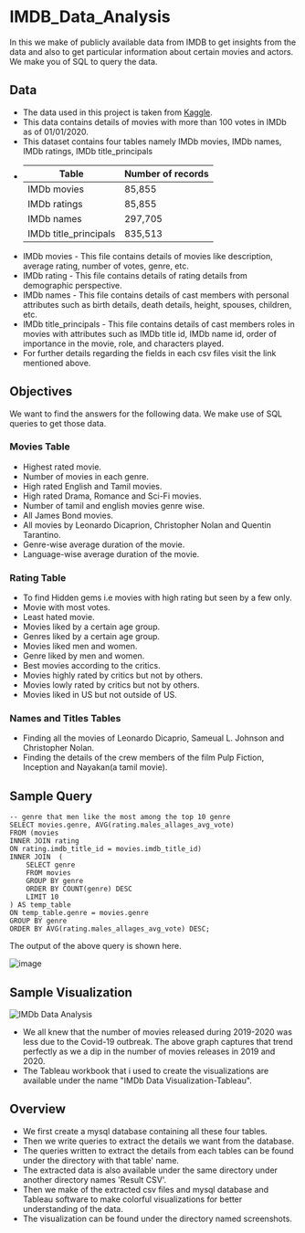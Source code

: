 # IMDB_Data_Analysis
In this we make of publicly available data from IMDB to get insights from the data and also to get particular information about certain movies and actors. We make you of SQL to query the data.

## Data
* The data used in this project is taken from [Kaggle](https://www.kaggle.com/stefanoleone992/imdb-extensive-dataset).
* This data contains details of movies with more than 100 votes in IMDb as of 01/01/2020.
* This dataset contains four tables namely IMDb movies, IMDb names, IMDb ratings, IMDb title_principals
* | Table               | Number of records |
  |------               | ------            | 
  |IMDb movies          | 85,855            |
  |IMDb ratings         | 85,855            |
  |IMDb names           | 297,705           |
  |IMDb title_principals| 835,513           |
* IMDb movies            - This file contains details of movies like description, average rating, number of votes, genre, etc.
* IMDb rating            - This file contains details of rating details from demographic perspective.
* IMDb names             - This file contains details of cast members with personal attributes such as birth details, death details, height, spouses, children, etc.
* IMDb title_principals  - This file contains details of cast members roles in movies with attributes such as IMDb title id, IMDb name id, order of importance in the movie, role, and characters played.
* For further details regarding the fields in each csv files visit the link mentioned above.

## Objectives
We want to find the answers for the following data. We make use of SQL queries to get those data.
### Movies Table
* Highest rated movie.
* Number of movies in each genre.
* High rated English and Tamil movies.
* High rated Drama, Romance and Sci-Fi movies.
* Number of tamil and english movies genre wise.
* All James Bond movies.
* All movies by Leonardo Dicaprion, Christopher Nolan and Quentin Tarantino.
* Genre-wise average duration of the movie.
* Language-wise average duration of the movie.

### Rating Table
* To find Hidden gems i.e movies with high rating but seen by a few only.
* Movie with most votes.
* Least hated movie.
* Movies liked by a certain age group.
* Genres liked by a certain age group.
* Movies liked men and women.
* Genre liked by men and women.
* Best movies according to the critics.
* Movies highly rated by critics but not by others.
* Movies lowly rated by critics but not by others.
* Movies liked in US but not outside of US. 

### Names and Titles Tables
* Finding all the movies of Leonardo Dicaprio, Sameual L. Johnson and Christopher Nolan.
* Finding the details of the crew members of the film Pulp Fiction, Inception and Nayakan(a tamil movie).

## Sample Query
```
-- genre that men like the most among the top 10 genre
SELECT movies.genre, AVG(rating.males_allages_avg_vote)
FROM (movies
INNER JOIN rating
ON rating.imdb_title_id = movies.imdb_title_id)
INNER JOIN  (
    SELECT genre
    FROM movies
    GROUP BY genre
    ORDER BY COUNT(genre) DESC
    LIMIT 10
) AS temp_table
ON temp_table.genre = movies.genre
GROUP BY genre
ORDER BY AVG(rating.males_allages_avg_vote) DESC;
```
The output of the above query is shown here.

![image](https://user-images.githubusercontent.com/66214509/130829100-8ec6562a-b88d-4bdf-b149-10f654be7de7.png)

## Sample Visualization
![IMDb Data Analysis](https://user-images.githubusercontent.com/66214509/130843587-fe3cac81-aece-44d9-b9cf-a9d77a129a78.png)

* We all knew that the number of movies released during 2019-2020 was less due to the Covid-19 outbreak. The above graph captures that trend perfectly as we a dip in the number of movies releases in 2019 and 2020.
* The Tableau workbook that i used to create the visualizations are available under the name "IMDb Data Visualization-Tableau".

## Overview
* We first create a mysql database containing all these four tables.
* Then we write queries to extract the details we want from the database.
* The queries written to extract the details from each tables can be found under the directory with that table' name.
* The extracted data is also available under the same directory under another directory names 'Result CSV'.
* Then we make of the extracted csv files and mysql database and Tableau software to make colorful visualizations for better understanding of the data.
* The visualization can be found under the directory named screenshots.
